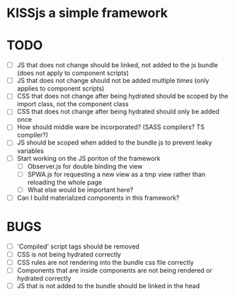 # KISSjs a simple framework

# TODO
 - [ ] JS that does not change should be linked, not added to the js bundle (does not apply to component scripts)
 - [ ] JS that does not change should not be added multiple times (only applies to component scripts)
 - [ ] CSS that does not change after being hydrated should be scoped by the import class, not the component class
 - [ ] CSS that does not change after being hydrated should only be added once
 - [ ] How should middle ware be incorporated? (SASS compilers? TS compiler?)
 - [ ] JS should be scoped when added to the bundle js to prevent leaky variables
 - [ ] Start working on the JS poriton of the framework
    - [ ] Observer.js for double binding the view
    - [ ] SPWA.js for requesting a new view as a tmp view rather than reloading the whole page
    - [ ] What else would be important here?
 - [ ] Can I build materialized components in this framework?

# BUGS
 - [ ] 'Compiled' script tags should be removed
 - [ ] CSS is not being hydrated correctly
 - [ ] CSS rules are not rendering into the bundle css file correctly
 - [ ] Components that are inside components are not being rendered or hydrated correctly
 - [ ] JS that is not added to the bundle should be linked in the head